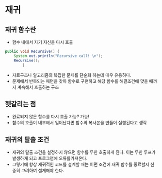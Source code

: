 # 재귀

## 재귀 함수란

* 함수 내에서 자기 자신을 다시 호출
```java
public void Recursive() {
    System.out.println("Recursive call! \n");
    Recursive();
        }
```
* 자료구조나 알고리즘의 복잡한 문제를 단순화 하는데 매우 유용하다.
* 문제에서 반복되는 패턴을 찾아 함수로 구현하고 해당 함수를 해결조건에 맞을 때까지 계속해서 호출하는 구조

## 헷갈리는 점
* 완료되지 않은 함수를 다시 호출 가능? 가능!
* 함수의 호출이 내부에서 일어난다면 함수의 복사본을 만들어 실행된다고 생각

## 재귀의 탈출 조건
* 재귀의 탈출 조건을 설정하지 않으면 함수를 무한 호출하게 된다. 이는 무한 루프가 발생하게 되고 프로그램에 오류를가져온다.
* 그렇기에 항상 재귀적인 코드를 설계할 때는 어떤 조건에 재귀 함수를 종료할지 신중히 고려하여 설계해야 한다.

